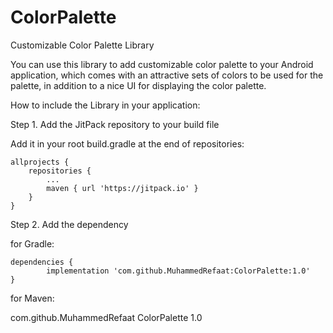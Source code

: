 # ColorPalette
Customizable Color Palette Library

You can use this library to add customizable color palette to your Android application, which comes with an attractive sets of colors to be used for the palette, in addition to a nice UI for displaying the color palette.

How to include the Library in your application:

Step 1. Add the JitPack repository to your build file

Add it in your root build.gradle at the end of repositories:

	allprojects {
		repositories {
			...
			maven { url 'https://jitpack.io' }
		}
	}
  
Step 2. Add the dependency

for Gradle:

	dependencies {
	        implementation 'com.github.MuhammedRefaat:ColorPalette:1.0'
	}
  
  for Maven:
  
  <dependency>
	    <groupId>com.github.MuhammedRefaat</groupId>
	    <artifactId>ColorPalette</artifactId>
	    <version>1.0</version>
	</dependency>



